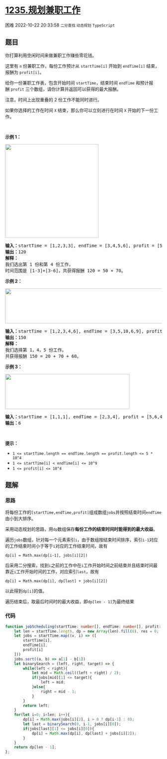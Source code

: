 # [1235.规划兼职工作](https://leetcode.cn/problems/maximum-profit-in-job-scheduling)
<span class="diff diff-hard">困难</span>
2022-10-22 20:33:58 `二分查找` `动态规划` `TypeScript`
## 题目
<p>你打算利用空闲时间来做兼职工作赚些零花钱。</p>

<p>这里有&nbsp;<code>n</code>&nbsp;份兼职工作，每份工作预计从&nbsp;<code>startTime[i]</code>&nbsp;开始到&nbsp;<code>endTime[i]</code>&nbsp;结束，报酬为&nbsp;<code>profit[i]</code>。</p>

<p>给你一份兼职工作表，包含开始时间&nbsp;<code>startTime</code>，结束时间&nbsp;<code>endTime</code>&nbsp;和预计报酬&nbsp;<code>profit</code>&nbsp;三个数组，请你计算并返回可以获得的最大报酬。</p>

<p>注意，时间上出现重叠的 2 份工作不能同时进行。</p>

<p>如果你选择的工作在时间&nbsp;<code>X</code>&nbsp;结束，那么你可以立刻进行在时间&nbsp;<code>X</code>&nbsp;开始的下一份工作。</p>

<p>&nbsp;</p>

<p><strong>示例 1：</strong></p>

<p><strong><img alt="" src="https://assets.leetcode-cn.com/aliyun-lc-upload/uploads/2019/10/19/sample1_1584.png" style="width: 300px;"></strong></p>

<pre><strong>输入：</strong>startTime = [1,2,3,3], endTime = [3,4,5,6], profit = [50,10,40,70]
<strong>输出：</strong>120
<strong>解释：
</strong>我们选出第 1 份和第 4 份工作， 
时间范围是 [1-3]+[3-6]，共获得报酬 120 = 50 + 70。
</pre>

<p><strong>示例 2：</strong></p>

<p><strong><img alt="" src="https://assets.leetcode-cn.com/aliyun-lc-upload/uploads/2019/10/19/sample22_1584.png" style="height: 112px; width: 600px;"> </strong></p>

<pre><strong>输入：</strong>startTime = [1,2,3,4,6], endTime = [3,5,10,6,9], profit = [20,20,100,70,60]
<strong>输出：</strong>150
<strong>解释：
</strong>我们选择第 1，4，5 份工作。 
共获得报酬 150 = 20 + 70 + 60。
</pre>

<p><strong>示例 3：</strong></p>

<p><strong><img alt="" src="https://assets.leetcode-cn.com/aliyun-lc-upload/uploads/2019/10/19/sample3_1584.png" style="height: 112px; width: 400px;"></strong></p>

<pre><strong>输入：</strong>startTime = [1,1,1], endTime = [2,3,4], profit = [5,6,4]
<strong>输出：</strong>6
</pre>

<p>&nbsp;</p>

<p><strong>提示：</strong></p>

<ul>
  <li><code>1 &lt;= startTime.length == endTime.length ==&nbsp;profit.length&nbsp;&lt;= 5 * 10^4</code></li>
  <li><code>1 &lt;=&nbsp;startTime[i] &lt;&nbsp;endTime[i] &lt;= 10^9</code></li>
  <li><code>1 &lt;=&nbsp;profit[i] &lt;= 10^4</code></li>
</ul>


## 题解
### 思路
将每份工作的`[startTime,endTime,profit]`组成数组`jobs`并按照结束时间`endTime`由小到大排序。

采用动态规划的思路，用`dp`数组保存**每份工作的结束时间时能得到的最大收益**。

遍历`jobs`数组，针对每一个元素索引`i`，由于数组按结束时间排序，索引`i-1`对应的工作结束时间小于等于`i`对应的工作结束时间，故有

`dp[i] = Math.max(dp[i-1], jobs[i][2])`

后采用二分搜索，找到`i`之前的工作中在`i`工作开始时间之前结束并且结束时间最靠近`i`工作开始时间的工作，对应索引`last`，故有

`dp[i] = Math.max(dp[i], dp[last] + jobs[i][2])`

以此得到`dp[i]`的值。

遍历结束后，取最后时间时的最大收益，即`dp[len - 1]`为最终结果

### 代码
```typescript
function jobScheduling(startTime: number[], endTime: number[], profit: number[]): number {
    let len = startTime.length, dp = new Array(len).fill(0), res = 0;
    let jobs = startTime.map((v, i) => ([
        startTime[i],
        endTime[i],
        profit[i]
    ]))
    jobs.sort((a, b) => a[1] - b[1])
    let binarySearch = (left, right, target) => {
        while(left < right){
            let mid = Math.ceil((left + right) / 2);
            if(jobs[mid][1] <= target){
                left = mid;
            }else{
                right = mid - 1;
            }
        }
        return left;
    }
    for(let i=0; i<len; i++){
        dp[i] = Math.max(jobs[i][2], i > 0 ? dp[i-1] : 0);
        let last = binarySearch(0, i-1, jobs[i][0]);
        if(jobs[last][1] <= jobs[i][0]){
            dp[i] = Math.max(dp[i], dp[last] + jobs[i][2]);
        }
    }
    return dp[len - 1];
};
```
